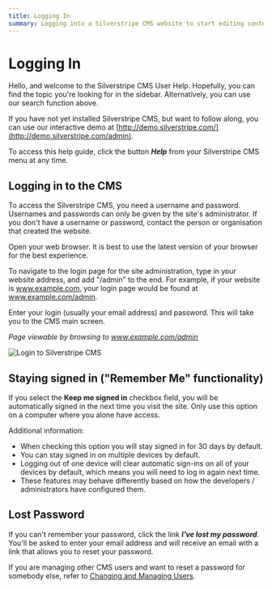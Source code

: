 ```yaml
---
title: Logging In
summary: Logging into a Silverstripe CMS website to start editing content.
---
```


# Logging In

Hello, and welcome to the Silverstripe CMS User Help. Hopefully, you can find the topic you're looking for in the sidebar. Alternatively, you can use our search function above.

If you have not yet installed Silverstripe CMS, but want to follow along, you can use our interactive demo at [http://demo.silverstripe.com/](http://demo.silverstripe.com/admin).

To access this help guide, click the button ***Help*** from your Silverstripe CMS menu at any time.

## Logging in to the CMS

To access the Silverstripe CMS, you need a username and password. Usernames and passwords can only be given by the site's administrator. If you don't have a username or password, contact the person or organisation that created the website.

Open your web browser. It is best to use the latest version of your browser for the best experience.

To navigate to the login page for the site administration, type in your website address, and add "/admin" to the end. For example, if your website is www.example.com, your login page would be found at www.example.com/admin.

Enter your login (usually your email address) and password. This will take you to the CMS main screen.

*Page viewable by browsing to www.example.com/admin*

![Login to Silverstripe CMS](../_images/general-login.png)

## Staying signed in ("Remember Me" functionality)

If you select the **Keep me signed in** checkbox field, you will be automatically signed in the next time you visit the site.
Only use this option on a computer where you alone have access.

Additional information:

* When checking this option you will stay signed in for 30 days by default.
* You can stay signed in on multiple devices by default.
* Logging out of one device will clear automatic sign-ins on all of your devices by default, which means you will need to log in again next time.
* These features may behave differently based on how the developers / administrators have configured them.

## Lost Password

If you can't remember your password, click the link ***I've lost my password***. You'll be asked to enter your email address and will receive an email with a link that allows you to reset your password.

If you are managing other CMS users and want to reset a password for somebody else, refer to [Changing and Managing Users](changing_and_managing_users/).

